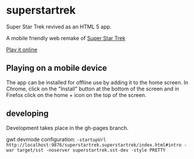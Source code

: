 superstartrek
=============

Super Star Trek revived as an HTML 5 app.

A mobile friendly web remake of [Super Star Trek](https://en.wikipedia.org/wiki/Star_Trek_(1971_video_game)#Super_Star_Trek)

[Play it online](https://ggeorgovassilis.github.io/superstartrek/site/index.html)

## Playing on a mobile device

The app can be installed for offline use by adding it to the home screen. In Chrome, click on the "Install" button at the bottom of the screen and in Firefox click on the home + icon on the top of the screen.

## developing

Development takes place in the gh-pages branch.

gwt devmode configuration: `-startupUrl http://localhost:9876/superstartrek.superstartrek/index.html#intro -war target/sst -noserver superstartrek.sst-dev -style PRETTY`
